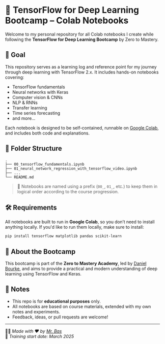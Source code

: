 # 🧠 TensorFlow for Deep Learning Bootcamp – Colab Notebooks

Welcome to my personal repository for all Colab notebooks I create while following the **TensorFlow for Deep Learning Bootcamp** by Zero to Mastery.

## 🎯 Goal

This repository serves as a learning log and reference point for my journey through deep learning with TensorFlow 2.x. It includes hands-on notebooks covering:

- TensorFlow fundamentals
- Neural networks with Keras
- Computer vision & CNNs
- NLP & RNNs
- Transfer learning
- Time series forecasting
- and more...

Each notebook is designed to be self-contained, runnable on [Google Colab](https://colab.research.google.com/), and includes both code and explanations.

## 📁 Folder Structure

```
.
├── 00_tensorflow_fundamentals.ipynb
├── 01_neural_network_regression_with_tensorflow_video.ipynb
├── ...
└── README.md
```

> 🔁 Notebooks are named using a prefix (`00_`, `01_`, etc.) to keep them in logical order according to the course progression.

## 🛠️ Requirements

All notebooks are built to run in **Google Colab**, so you don’t need to install anything locally. If you'd like to run them locally, make sure to install:

```bash
pip install tensorflow matplotlib pandas scikit-learn
```

## 🚀 About the Bootcamp

This bootcamp is part of the **Zero to Mastery Academy**, led by [Daniel Bourke](https://github.com/mrdbourke), and aims to provide a practical and modern understanding of deep learning using TensorFlow and Keras.

## 📌 Notes

- This repo is for **educational purposes** only.
- All notebooks are based on course materials, extended with my own notes and experiments.
- Feedback, ideas, or pull requests are welcome!

---

👨‍💻 *Made with ❤️ by [Mr. Bas](https://github.com/MrBasM)*  
📅 *Training start date: March 2025*
